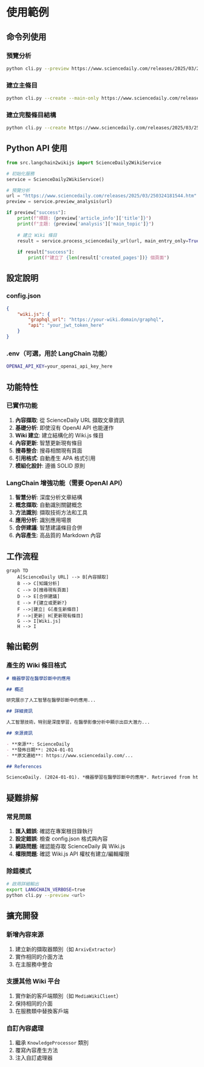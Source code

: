 # 使用範例

## 命令列使用

### 預覽分析

```bash
python cli.py --preview https://www.sciencedaily.com/releases/2025/03/250324181544.htm
```

### 建立主條目

```bash
python cli.py --create --main-only https://www.sciencedaily.com/releases/2025/03/250324181544.htm
```

### 建立完整條目結構

```bash
python cli.py --create https://www.sciencedaily.com/releases/2025/03/250324181544.htm
```

## Python API 使用

```python
from src.langchain2wikijs import ScienceDaily2WikiService

# 初始化服務
service = ScienceDaily2WikiService()

# 預覽分析
url = "https://www.sciencedaily.com/releases/2025/03/250324181544.htm"
preview = service.preview_analysis(url)

if preview["success"]:
    print(f"標題: {preview['article_info']['title']}")
    print(f"主題: {preview['analysis']['main_topic']}")
    
    # 建立 Wiki 條目
    result = service.process_sciencedaily_url(url, main_entry_only=True)
    
    if result["success"]:
        print(f"建立了 {len(result['created_pages'])} 個頁面")
```

## 設定說明

### config.json

```json
{
    "wiki.js": {
        "graphql_url": "https://your-wiki.domain/graphql",
        "api": "your_jwt_token_here"
    }
}
```

### .env（可選，用於 LangChain 功能）

```bash
OPENAI_API_KEY=your_openai_api_key_here
```

## 功能特性

### 已實作功能

1. **內容擷取**: 從 ScienceDaily URL 擷取文章資訊
2. **基礎分析**: 即使沒有 OpenAI API 也能運作
3. **Wiki 建立**: 建立結構化的 Wiki.js 條目
4. **內容更新**: 智慧更新現有條目
5. **搜尋整合**: 搜尋相關現有頁面
6. **引用格式**: 自動產生 APA 格式引用
7. **模組化設計**: 遵循 SOLID 原則

### LangChain 增強功能（需要 OpenAI API）

1. **智慧分析**: 深度分析文章結構
2. **概念擷取**: 自動識別關鍵概念
3. **方法識別**: 擷取技術方法和工具
4. **應用分析**: 識別應用場景
5. **合併建議**: 智慧建議條目合併
6. **內容產生**: 高品質的 Markdown 內容

## 工作流程

```mermaid
graph TD
    A[ScienceDaily URL] --> B[內容擷取]
    B --> C[知識分析]
    C --> D[搜尋現有頁面]
    D --> E[合併建議]
    E --> F{建立或更新?}
    F -->|建立| G[產生新條目]
    F -->|更新| H[更新現有條目]
    G --> I[Wiki.js]
    H --> I
```

## 輸出範例

### 產生的 Wiki 條目格式

```markdown
# 機器學習在醫學診斷中的應用

## 概述

研究展示了人工智慧在醫學診斷中的應用...

## 詳細資訊

人工智慧技術，特別是深度學習，在醫學影像分析中顯示出巨大潛力...

## 來源資訊

- **來源**: ScienceDaily
- **發佈日期**: 2024-01-01
- **原文連結**: https://www.sciencedaily.com/...

## References

ScienceDaily. (2024-01-01). *機器學習在醫學診斷中的應用*. Retrieved from https://www.sciencedaily.com/...
```

## 疑難排解

### 常見問題

1. **匯入錯誤**: 確認在專案根目錄執行
2. **設定錯誤**: 檢查 config.json 格式與內容
3. **網路問題**: 確認能存取 ScienceDaily 與 Wiki.js
4. **權限問題**: 確認 Wiki.js API 權杖有建立/編輯權限

### 除錯模式

```bash
# 啟用詳細輸出
export LANGCHAIN_VERBOSE=true
python cli.py --preview <url>
```

## 擴充開發

### 新增內容來源

1. 建立新的擷取器類別（如 `ArxivExtractor`）
2. 實作相同的介面方法
3. 在主服務中整合

### 支援其他 Wiki 平台

1. 實作新的客戶端類別（如 `MediaWikiClient`）
2. 保持相同的介面
3. 在服務類中替換客戶端

### 自訂內容處理

1. 繼承 `KnowledgeProcessor` 類別
2. 覆寫內容產生方法
3. 注入自訂處理器
